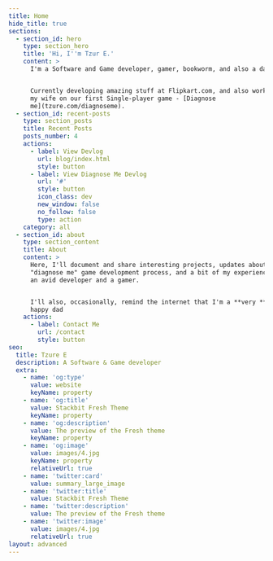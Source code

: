 ```yaml
---
title: Home
hide_title: true
sections:
  - section_id: hero
    type: section_hero
    title: 'Hi, I''m Tzur E.'
    content: >
      I'm a Software and Game developer, gamer, bookworm, and also a dad.


      Currently developing amazing stuff at Flipkart.com, and also working with
      my wife on our first Single-player game - [Diagnose
      me](tzure.com/diagnoseme).
  - section_id: recent-posts
    type: section_posts
    title: Recent Posts
    posts_number: 4
    actions:
      - label: View Devlog
        url: blog/index.html
        style: button
      - label: View Diagnose Me Devlog
        url: '#'
        style: button
        icon_class: dev
        new_window: false
        no_follow: false
        type: action
    category: all
  - section_id: about
    type: section_content
    title: About
    content: >
      Here, I'll document and share interesting projects, updates about the, 
      "diagnose me" game development process, and a bit of my experience being
      an avid developer and a gamer.


      I'll also, occasionally, remind the internet that I'm a **very **new & a
      happy dad
    actions:
      - label: Contact Me
        url: /contact
        style: button
seo:
  title: Tzure E
  description: A Software & Game developer
  extra:
    - name: 'og:type'
      value: website
      keyName: property
    - name: 'og:title'
      value: Stackbit Fresh Theme
      keyName: property
    - name: 'og:description'
      value: The preview of the Fresh theme
      keyName: property
    - name: 'og:image'
      value: images/4.jpg
      keyName: property
      relativeUrl: true
    - name: 'twitter:card'
      value: summary_large_image
    - name: 'twitter:title'
      value: Stackbit Fresh Theme
    - name: 'twitter:description'
      value: The preview of the Fresh theme
    - name: 'twitter:image'
      value: images/4.jpg
      relativeUrl: true
layout: advanced
---
```


